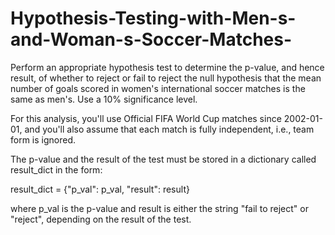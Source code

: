 # Hypothesis-Testing-with-Men-s-and-Woman-s-Soccer-Matches-
Perform an appropriate hypothesis test to determine the p-value, and hence result, of whether to reject or fail to reject the null hypothesis that the mean number of goals scored in women's international soccer matches is the same as men's. Use a 10% significance level.

For this analysis, you'll use Official FIFA World Cup matches since 2002-01-01, and you'll also assume that each match is fully independent, i.e., team form is ignored.

The p-value and the result of the test must be stored in a dictionary called result_dict in the form:

result_dict = {"p_val": p_val, "result": result}

where p_val is the p-value and result is either the string "fail to reject" or "reject", depending on the result of the test.
